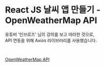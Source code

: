 # React JS 날씨 앱 만들기 - OpenWeatherMap API
유튜버 '인브로즈' 님의 강의를 보고 따라한 것으로,   
API 연동을 위해 Axios 라이브러리를 사용했습니다.   

<br>

[OpenWeatherMap API](https://openweathermap.org/)